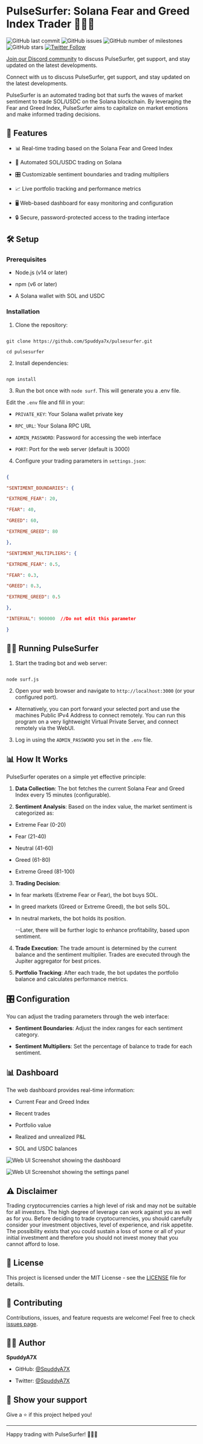 # PulseSurfer: Solana Fear and Greed Index Trader 🏄‍♂️🌊



![GitHub last commit](https://img.shields.io/github/last-commit/SpuddyA7X/PulseSurfer)
![GitHub issues](https://img.shields.io/github/issues/Spuddya7x/PulseSurfer)
![GitHub number of milestones](https://img.shields.io/github/milestones/all/Spuddya7x/PulseSurfer)
![GitHub stars](https://img.shields.io/github/stars/Spuddya7x/PulseSurfer?style=social)
[![Twitter Follow](https://img.shields.io/twitter/follow/spuddya7x?style=social)](https://twitter.com/spuddya7x)

[Join our Discord community](https://discord.gg/H5MCsYjckc) to discuss PulseSurfer, get support, and stay updated on the latest developments.


Connect with us to discuss PulseSurfer, get support, and stay updated on the latest developments.


PulseSurfer is an automated trading bot that surfs the waves of market sentiment to trade SOL/USDC on the Solana blockchain. By leveraging the Fear and Greed Index, PulseSurfer aims to capitalize on market emotions and make informed trading decisions.

  

## 🚀 Features

  

- 📊 Real-time trading based on the Solana Fear and Greed Index

- 💼 Automated SOL/USDC trading on Solana

- 🎛️ Customizable sentiment boundaries and trading multipliers

- 📈 Live portfolio tracking and performance metrics

- 🖥️ Web-based dashboard for easy monitoring and configuration

- 🔒 Secure, password-protected access to the trading interface

  

## 🛠️ Setup

  

### Prerequisites

  

- Node.js (v14 or later)

- npm (v6 or later)

- A Solana wallet with SOL and USDC

  

### Installation

  

1. Clone the repository:

```

git clone https://github.com/Spuddya7x/pulsesurfer.git

cd pulsesurfer

```

  

2. Install dependencies:

```

npm install

```

  

3. Run the bot once with ```node surf```. This will generate you a .env file.


Edit the `.env` file and fill in your:

-  `PRIVATE_KEY`: Your Solana wallet private key

-  `RPC_URL`: Your Solana RPC URL

-  `ADMIN_PASSWORD`: Password for accessing the web interface

-  `PORT`: Port for the web server (default is 3000)

  

4. Configure your trading parameters in `settings.json`:

```json

{

"SENTIMENT_BOUNDARIES": {

"EXTREME_FEAR": 20,

"FEAR": 40,

"GREED": 60,

"EXTREME_GREED": 80

},

"SENTIMENT_MULTIPLIERS": {

"EXTREME_FEAR": 0.5,

"FEAR": 0.3,

"GREED": 0.3,

"EXTREME_GREED": 0.5

},

"INTERVAL": 900000  //Do not edit this parameter

}

```

  

## 🏃‍♂️ Running PulseSurfer

  

1. Start the trading bot and web server:

```

node surf.js

```

  

2. Open your web browser and navigate to `http://localhost:3000` (or your configured port).

  - Alternatively, you can port forward your selected port and use the machines Public IPv4 Address to connect remotely. You can run this program on a very lightweight Virtual Private Server, and connect remotely via the WebUI.

3. Log in using the `ADMIN_PASSWORD` you set in the `.env` file.

  

## 📊 How It Works

  

PulseSurfer operates on a simple yet effective principle:

  

1.  **Data Collection**: The bot fetches the current Solana Fear and Greed Index every 15 minutes (configurable).

  

2.  **Sentiment Analysis**: Based on the index value, the market sentiment is categorized as:

- Extreme Fear (0-20)

- Fear (21-40)

- Neutral (41-60)

- Greed (61-80)

- Extreme Greed (81-100)

  

3.  **Trading Decision**:

- In fear markets (Extreme Fear or Fear), the bot buys SOL.

- In greed markets (Greed or Extreme Greed), the bot sells SOL.

- In neutral markets, the bot holds its position.

  --Later, there will be further logic to enhance profitability, based upon sentiment.

4.  **Trade Execution**: The trade amount is determined by the current balance and the sentiment multiplier. Trades are executed through the Jupiter aggregator for best prices.

  

5.  **Portfolio Tracking**: After each trade, the bot updates the portfolio balance and calculates performance metrics.

  

## 🎛️ Configuration

  

You can adjust the trading parameters through the web interface:

  

-  **Sentiment Boundaries**: Adjust the index ranges for each sentiment category.

-  **Sentiment Multipliers**: Set the percentage of balance to trade for each sentiment.

  

## 📊 Dashboard

  

The web dashboard provides real-time information:

  

- Current Fear and Greed Index

- Recent trades

- Portfolio value

- Realized and unrealized P&L

- SOL and USDC balances

![Web UI Screenshot showing the dashboard](./webUI1.png "PulseSurfer Dashboard")

![Web UI Screenshot showing the settings panel](./webUI2.png "PulseSurfer Settings")
  

## ⚠️ Disclaimer

  

Trading cryptocurrencies carries a high level of risk and may not be suitable for all investors. The high degree of leverage can work against you as well as for you. Before deciding to trade cryptocurrencies, you should carefully consider your investment objectives, level of experience, and risk appetite. The possibility exists that you could sustain a loss of some or all of your initial investment and therefore you should not invest money that you cannot afford to lose.

  

## 📜 License

  

This project is licensed under the MIT License - see the [LICENSE](LICENSE) file for details.

  

## 🤝 Contributing

  

Contributions, issues, and feature requests are welcome! Feel free to check [issues page](https://github.com/your-username/pulsesurfer/issues).

  

## 👨‍💻 Author

  

**SpuddyA7X**

  

- GitHub: [@SpuddyA7X](https://github.com/SpuddyA7X)

- Twitter: [@SpuddyA7X](https://twitter.com/SpuddyA7X)

  

## 🌟 Show your support

  

Give a ⭐️ if this project helped you!

  

---

  

Happy trading with PulseSurfer! 🏄‍♂️🌊
